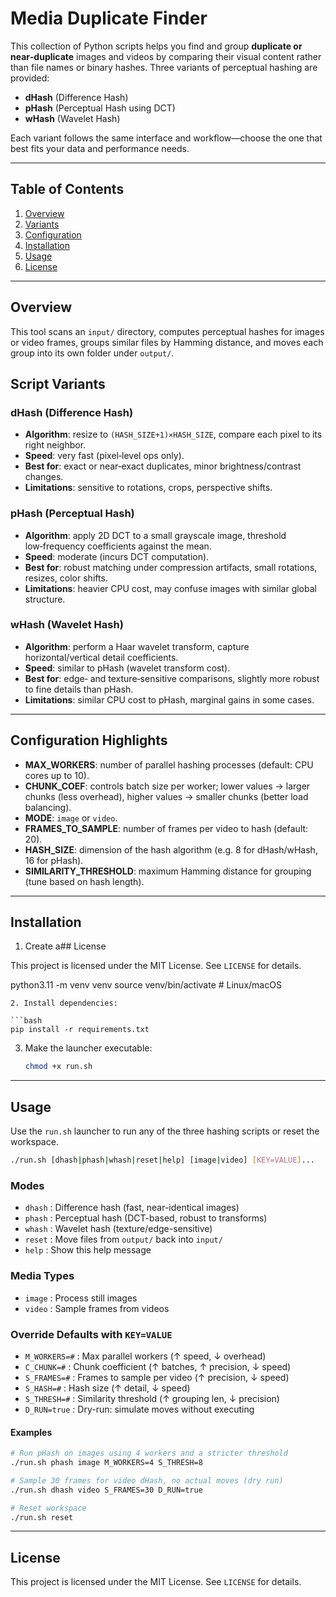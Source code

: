 # Media Duplicate Finder

This collection of Python scripts helps you find and group **duplicate or near‑duplicate** images and videos by comparing their visual content rather than file names or binary hashes. Three variants of perceptual hashing are provided:

* **dHash** (Difference Hash)
* **pHash** (Perceptual Hash using DCT)
* **wHash** (Wavelet Hash)

Each variant follows the same interface and workflow—choose the one that best fits your data and performance needs.

---

## Table of Contents

1. [Overview](#overview)
2. [Variants](#script-variants)
3. [Configuration](#configuration-highlights)
4. [Installation](#installation)
5. [Usage](#usage)
6. [License](#license)

---

## Overview

This tool scans an `input/` directory, computes perceptual hashes for images or video frames, groups similar files by Hamming distance, and moves each group into its own folder under `output/`.

## Script Variants

### dHash (Difference Hash)

* **Algorithm**: resize to `(HASH_SIZE+1)×HASH_SIZE`, compare each pixel to its right neighbor.
* **Speed**: very fast (pixel‑level ops only).
* **Best for**: exact or near‑exact duplicates, minor brightness/contrast changes.
* **Limitations**: sensitive to rotations, crops, perspective shifts.

### pHash (Perceptual Hash)

* **Algorithm**: apply 2D DCT to a small grayscale image, threshold low‑frequency coefficients against the mean.
* **Speed**: moderate (incurs DCT computation).
* **Best for**: robust matching under compression artifacts, small rotations, resizes, color shifts.
* **Limitations**: heavier CPU cost, may confuse images with similar global structure.

### wHash (Wavelet Hash)

* **Algorithm**: perform a Haar wavelet transform, capture horizontal/vertical detail coefficients.
* **Speed**: similar to pHash (wavelet transform cost).
* **Best for**: edge‑ and texture‑sensitive comparisons, slightly more robust to fine details than pHash.
* **Limitations**: similar CPU cost to pHash, marginal gains in some cases.

---

## Configuration Highlights

* **MAX\_WORKERS**: number of parallel hashing processes (default: CPU cores up to 10).
* **CHUNK\_COEF**: controls batch size per worker; lower values → larger chunks (less overhead), higher values → smaller chunks (better load balancing).
* **MODE**: `image` or `video`.
* **FRAMES\_TO\_SAMPLE**: number of frames per video to hash (default: 20).
* **HASH\_SIZE**: dimension of the hash algorithm (e.g. 8 for dHash/wHash, 16 for pHash).
* **SIMILARITY\_THRESHOLD**: maximum Hamming distance for grouping (tune based on hash length).

---

## Installation

1. Create a## License

This project is licensed under the MIT License. See `LICENSE` for details.

   python3.11 -m venv venv
   source venv/bin/activate   # Linux/macOS
   ```
2. Install dependencies:

   ```bash
   pip install -r requirements.txt
   ```
3. Make the launcher executable:

   ```bash
   chmod +x run.sh
   ```

---

## Usage

Use the `run.sh` launcher to run any of the three hashing scripts or reset the workspace.

```bash
./run.sh [dhash|phash|whash|reset|help] [image|video] [KEY=VALUE]...
```

### Modes

* `dhash`   : Difference hash (fast, near-identical images)
* `phash`   : Perceptual hash (DCT-based, robust to transforms)
* `whash`   : Wavelet hash (texture/edge-sensitive)
* `reset`   : Move files from `output/` back into `input/`
* `help`    : Show this help message

### Media Types

* `image` : Process still images
* `video` : Sample frames from videos

### Override Defaults with `KEY=VALUE`

* `M_WORKERS=#`    : Max parallel workers (↑ speed, ↓ overhead)
* `C_CHUNK=#`      : Chunk coefficient (↑ batches, ↑ precision, ↓ speed)
* `S_FRAMES=#`     : Frames to sample per video (↑ precision, ↓ speed)
* `S_HASH=#`       : Hash size (↑ detail, ↓ speed)
* `S_THRESH=#`     : Similarity threshold (↑ grouping len, ↓ precision)
* `D_RUN=true`     : Dry-run: simulate moves without executing

#### Examples

```bash
# Run pHash on images using 4 workers and a stricter threshold
./run.sh phash image M_WORKERS=4 S_THRESH=8

# Sample 30 frames for video dHash, no actual moves (dry run)
./run.sh dhash video S_FRAMES=30 D_RUN=true

# Reset workspace
./run.sh reset
```

---

## License

This project is licensed under the MIT License. See `LICENSE` for details.
